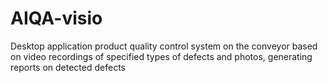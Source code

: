 # AIQA-visio
Desktop application product quality control system on the conveyor based on video recordings of specified types of defects and photos, generating reports on detected defects
